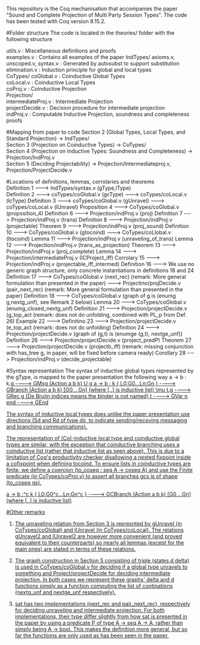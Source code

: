 This repository is the Coq mechanisation that accompanies the paper "Sound and Complete Projection of Multi Party Session Types". The code has been tested with Coq version 8.15.2.

#Folder structure
The code is located in the theories/ folder with the following structure

utils.v : Miscellaneous definitions and proofs\
examples.v : Contains all examples of the paper
IndTypes/
  axioms.v, unscoped.v, syntax.v : Generated by autosubst to support substitution\
  elimination.v : Induction principle for global and local types\
CoTypes/
  coGlobal.v : Coinductive Global Types\
  coLocal.v : Coinductive Local Types\
  coProj.v : Coinductive Projection\
Projection/\
  intermediateProj.v : Intermediate Projection\
  projectDecide.v : Decision procedure for intermediate projection\
  indProj.v : Computable Inductive Projection, soundness and completeness proofs

#Mapping from paper to code
Section 2 (Global Types, Local Types, and Standard Projection) -> IndTypes/\
Section 3 (Projection on Coinductive Types) -> CoTypes/\
Section 4 (Projection on Inductive Types: Soundness and Completeness) -> Projection/IndProj.v\
Section 5 (Deciding Projectability) -> Projection/Intermediateproj.v, Projection/ProjectDecide.v

#Locations of definitions, lemmas, corrolaries and theorems\
Definition 1 ---> IndTypes/syntax.v (gType,lType)\
Definition 2 ---> coTypes/coGlobal.v (gcType)
             ---> coTypes/coLocal.v (lcType)
Definition 3 ---> coTypes/coGlobal.v (gUnravel)
             ---> coTypes/coLocal.v (lUnravel)
Proposition 4 ---> CoTypes/coGlobal.v (proposition_4)
Definition 6 ---> Projection/indProj.v (proj)
Definition 7 ---> Projection/indProj.v (trans)
Definition 8 ---> Projection/indProj.v (projectable)
Theorem 9 ---> Projection/indProj.v (proj_sound)
Definition 10 ---> CoTypes/coGlobal.v (gtocoind)
              ---> CoTypes/coLlobal.v (ltocoind)
Lemma 11 ---> Projection/indProj.v (unraveling_of_trans)
Lemma 12 ---> Projection/indProj.v (trans_as_projection)
Theorem 13 ---> Projection/indProj.v (proj_complete)
Lemma 14 ---> Projection/intermediateProj.v (ICProject_iff)
Corrolary 15 ---> Projection/indProj.v (projectable_iff_intermed)
Definition 16 ---> We use no generic graph structure, only concrete instantiations in definitions 18 and 24\
Definition 17 ---> CoTypes/coGlobal.v (next_rec) (remark: More general formulation than presented in the paper)
              ---> Projectino/projDecide.v (pair_next_rec) (remark: More general formulation than presented in the paper)
Definition 18 ---> CoTypes/coGlobal.v (graph of g is (enumg g,nextg_unf), see Remark 2 below)
Lemma 20 ---> CoTypes/coGlobal.v (enumg_closed_nextg_unf)
Definition 21 ---> Projection/projectDecide.v (g_top_act (remark: does not do unfolding, combined with PL_p from Def. 26)
Example 22 --->
Definitino 23 ---> Projection/projectDecide.v (e_top_act (remark: does not do unfolding)
Definition 24 ---> Projection/projectDecide.v (graph of (g,t) is (enumge (g,t), nextge_unf))
Definition 26 ---> Projection/projectDecide.v (project_predP)
Theorem 27 ---> Projection/projectDecide.v (projectb_iff) (remark: missing conjunction with has_tree g, in paper, will be fixed before camera ready)
Corollary 28 ---> Projection/indProj.v (decide_projectable)


#Syntax representation
The syntax of inductive global types represented by the gType, is mapped to the paper presentation the following way
a -> b : k<U>.g ----> GMsg (Action a b k) U g
a -> b : k \{ L0:G0...Ln:Gn \} ----> GBranch (Action a b k) [G0,..,Gn] (where [..] is inductive list)
\mu t.g ----> GRec g (De Brujin indices means the binder is not named)
t ----> GVar n
end ----> GEnd

The syntax of inductive local types does unlike the paper presentation use directions (Sd and Rd of type dir, to indicate sending/receving messaging and branching communications).

The representation of (Co)-inductive local type and coinductive global types are similar, with the exception that coinductive branching uses a coinductive list (rather that inductive list as seen above). This is due to a limitation of Coq's productivity checker disallowing a nested fixpoint inside a cofixpoint when defining tocoind. To ensure lists in coinductive types are finite, we define a coercion (to_coseq : seq A -> coseq A) and use the Finite predicate (in CoTypes/coProj.v) to assert all branches gcs is of shape (to_coseq gs).

a -> b :^c k \{ L0:G0^c...Ln:Gn^c \} ----> GCBranch (Action a b k) [G0,..,Gn] (where [..] is inductive list)


#Other remarks

1. The unraveling relation from Section 3 is represnted by gUnravel (in CoTypes/coGlobal) and lUnravel (in CoTypes/coLocal). The relations gUnravel2 and lUnravel2 are however more convenient (and proved equivalent to their counterparts) so nearly all lemmas (except for the main ones) are stated in terms of these relations.

2. The graph construction in Section 5 consisting of triple (states,d,delta) is used in CoTypes/coGlobal.v for deciding if a global type unravels to something and Project/projectDecide for deciding intermediate projection. In both cases we represent these graphs' delta and d functions simply as a function computing the list of continations (nextg_unf and nextge_unf respectively).

3. sat has two implementations (next_rec and pair_next_rec), respectively for deciding unraveling and intermediate projection. For both implementations, their type differ slightly from how sat is presented in the paper by using a predicate P of type A -> seq A -> A, rather than simply being A -> bool. This makes the definition more general, but so far the functiions are only used as has been seen in the paper. 

